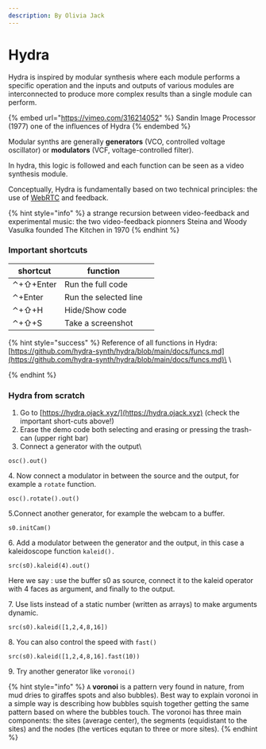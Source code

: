```yaml
---
description: By Olivia Jack
---
```


# Hydra

Hydra is inspired by modular synthesis where each module performs a specific operation and the inputs and outputs of various modules are interconnected to produce more complex results than a single module can perform.

{% embed url="https://vimeo.com/316214052" %}
Sandin Image Processor (1977) one of the influences of Hydra
{% endembed %}



Modular synths are generally **generators** (VCO, controlled voltage oscillator) or **modulators** (VCF, voltage-controlled filter).

In hydra, this logic is followed and each function can be seen as a video synthesis module.

Conceptually, Hydra is fundamentally based on two technical principles: the use of [WebRTC](../../networking/webrtc.md) and feedback.

{% hint style="info" %}
a strange recursion  between video-feedback and experimental music: the two video-feedback pionners Steina and Woody Vasulka founded The Kitchen in 1970
{% endhint %}

### Important shortcuts

| shortcut  | function              |   |
| --------- | --------------------- | - |
| ⌃+⇧+Enter | Run the full code     |   |
| ⌃+Enter   | Run the selected line |   |
| ⌃+⇧+H     | Hide/Show code        |   |
| ⌃+⇧+S     | Take a screenshot     |   |

{% hint style="success" %}
Reference of all functions in Hydra:\
[https://github.com/hydra-synth/hydra/blob/main/docs/funcs.md](https://github.com/hydra-synth/hydra/blob/main/docs/funcs.md)\
\

{% endhint %}

### &#x20;Hydra from scratch

1. Go to  [https://hydra.ojack.xyz/](https://hydra.ojack.xyz) (check the important short-cuts above!)
2. Erase the demo code both selecting and erasing or pressing the trash-can (upper right bar)
3. Connect a generator with the output\


```
osc().out()
```

4\. Now connect a modulator in between the source and the output, for example a `rotate` function.

```
osc().rotate().out()
```

5.Connect another generator, for example the webcam to a buffer.

```
s0.initCam()
```

6\. Add a modulator between the generator and the output, in this case a kaleidoscope function `kaleid().`

```
src(s0).kaleid(4).out()
```

Here we say : use the buffer s0 as source, connect it to the kaleid operator with 4 faces as argument, and finally to the output.

7\. Use lists instead of a static number (written as arrays) to make arguments dynamic.

```
src(s0).kaleid([1,2,4,8,16])
```

8\. You can also control the speed with `fast()`

```
src(s0).kaleid([1,2,4,8,16].fast(10))
```

9\. Try another generator like `voronoi()`

{% hint style="info" %}
`A` **voronoi** is a pattern very found in nature, from mud dries to giraffes spots and also bubbles). Best way to explain voronoi in a simple way is describing  how bubbles squish together getting the same pattern based on where the bubbles touch.  The voronoi has three main components: the sites (average center), the segments (equidistant to the sites) and the nodes (the vertices equtan to three or more sites).
{% endhint %}
